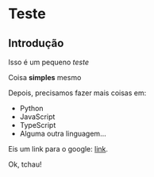 Teste
=====

Introdução
----------

Isso é um pequeno *teste*

Coisa **simples** mesmo

Depois, precisamos fazer mais coisas em:

 * Python
 * JavaScript
 * TypeScript
 * Alguma outra linguagem...

Eis um link para o google: [link](http://www.google.com).

Ok, tchau!